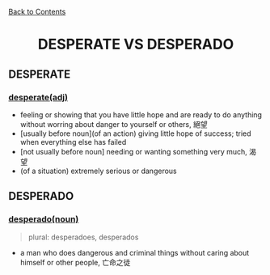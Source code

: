 ﻿[Back to Contents](../README.md)

# <p style="text-align: center;">DESPERATE VS DESPERADO</p>

## DESPERATE 

### [desperate(adj)](https://www.oxfordlearnersdictionaries.com/definition/english/desperate)
- feeling or showing that you have little hope and are ready to do anything without worring about danger to yourself or others, 絕望
- [usually before noun](of an action) giving little hope of success; tried when everything else has failed
- [not usually before noun] needing or wanting something very much, 渴望
- (of a situation) extremely serious or dangerous

## DESPERADO

### [desperado(noun)](https://www.oxfordlearnersdictionaries.com/definition/english/desperado)
> plural: desperadoes, desperados
- a man who does dangerous and criminal things without caring about himself or other people, 亡命之徒
